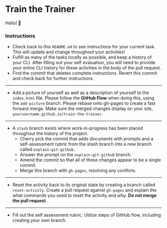 # Train the Trainer

Hello! :wave:

### Instructions
- Check back to this `README.md` to see instructions for your current task. This will update and change throughout your activities!
- Fulfill as many of the tasks locally as possible, and keep a history of your CLI. After filling out your self evaluation, you will need to provide your entire CLI history for these activities in the body of the pull request.
- Find the commit that deletes complete instructions. Revert this commit and check back for further instructions.


----

- Add a picture of yourself as well as a description of yourself to the `index.html` file. Please follow the **GitHub Flow** when doing this, using the `add-picture` branch. Please rebase onto gh-pages to create a fast forward merge. Make sure the merged changes display on your site, `yourusername.github.io/train-the-trainer`.

----

- A `stash` branch exists where work-in-progress has been placed throughout the history of the project.
  - Cherry pick the commit that adds documents with prompts and a self-assessment rubric from the stash branch into a new branch called `explain-git-github`.
  - Answer the prompt on the `explain-git-github` branch.
  - Amend the commit so that all of these changes appear to be a single commit.
  - Merge this branch with `gh-pages`, resolving any conflicts.

----

- Reset the activity back to its original state by creating a branch called `reset-activity`. Create a pull request against `gh-pages` and explain the what commands you used to reset the activity and why. **Do not merge the pull request**.

----

- Fill out the self assessment rubric. Utilize steps of GitHub flow, including creating your own branch.

